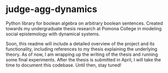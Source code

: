 # judge-agg-dynamics
Python library for boolean algebra on arbitrary boolean sentences. Created towards my undergraduate thesis research at Pomona College in modeling social epistemology with dynamical systems.

Soon, this readme will include a detailed overview of the project and its functionality,
including references to my thesis explaining the underlying theory. As of now, I am wrapping
up the writing of the thesis and running some final experiments. After the thesis is submitted in
April, I will take the time to document this codebase. Until then, stay tuned!
